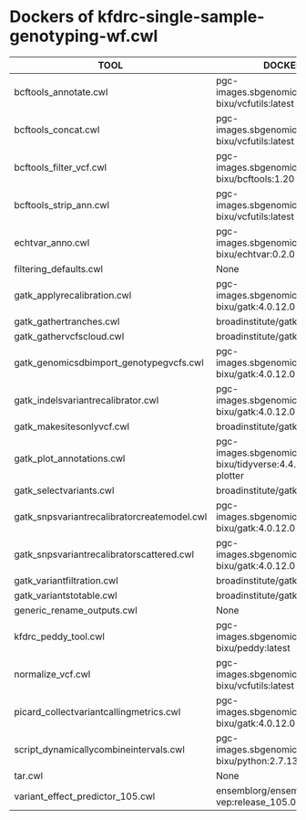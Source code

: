 # Dockers of kfdrc-single-sample-genotyping-wf.cwl

TOOL|DOCKER
-|-
bcftools_annotate.cwl|pgc-images.sbgenomics.com/d3b-bixu/vcfutils:latest
bcftools_concat.cwl|pgc-images.sbgenomics.com/d3b-bixu/vcfutils:latest
bcftools_filter_vcf.cwl|pgc-images.sbgenomics.com/d3b-bixu/bcftools:1.20
bcftools_strip_ann.cwl|pgc-images.sbgenomics.com/d3b-bixu/vcfutils:latest
echtvar_anno.cwl|pgc-images.sbgenomics.com/d3b-bixu/echtvar:0.2.0
filtering_defaults.cwl|None
gatk_applyrecalibration.cwl|pgc-images.sbgenomics.com/d3b-bixu/gatk:4.0.12.0
gatk_gathertranches.cwl|broadinstitute/gatk:4.6.1.0
gatk_gathervcfscloud.cwl|broadinstitute/gatk:4.6.1.0
gatk_genomicsdbimport_genotypegvcfs.cwl|pgc-images.sbgenomics.com/d3b-bixu/gatk:4.0.12.0
gatk_indelsvariantrecalibrator.cwl|pgc-images.sbgenomics.com/d3b-bixu/gatk:4.0.12.0
gatk_makesitesonlyvcf.cwl|broadinstitute/gatk:4.6.1.0
gatk_plot_annotations.cwl|pgc-images.sbgenomics.com/d3b-bixu/tidyverse:4.4.2-gatk-plotter
gatk_selectvariants.cwl|broadinstitute/gatk:4.6.1.0
gatk_snpsvariantrecalibratorcreatemodel.cwl|pgc-images.sbgenomics.com/d3b-bixu/gatk:4.0.12.0
gatk_snpsvariantrecalibratorscattered.cwl|pgc-images.sbgenomics.com/d3b-bixu/gatk:4.0.12.0
gatk_variantfiltration.cwl|broadinstitute/gatk:4.6.1.0
gatk_variantstotable.cwl|broadinstitute/gatk:4.6.1.0
generic_rename_outputs.cwl|None
kfdrc_peddy_tool.cwl|pgc-images.sbgenomics.com/d3b-bixu/peddy:latest
normalize_vcf.cwl|pgc-images.sbgenomics.com/d3b-bixu/vcfutils:latest
picard_collectvariantcallingmetrics.cwl|pgc-images.sbgenomics.com/d3b-bixu/gatk:4.0.12.0
script_dynamicallycombineintervals.cwl|pgc-images.sbgenomics.com/d3b-bixu/python:2.7.13
tar.cwl|None
variant_effect_predictor_105.cwl|ensemblorg/ensembl-vep:release_105.0
